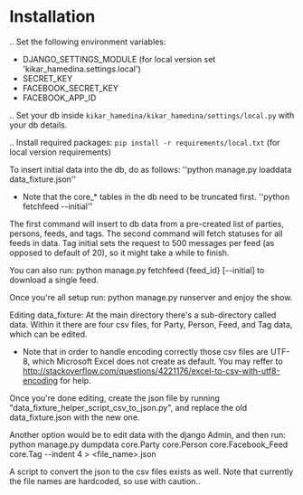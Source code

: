 Installation
==============

.. Set the following environment variables:

- DJANGO_SETTINGS_MODULE (for local version set 'kikar_hamedina.settings.local')
- SECRET_KEY
- FACEBOOK_SECRET_KEY
- FACEBOOK_APP_ID

.. Set your db inside ``kikar_hamedina/kikar_hamedina/settings/local.py`` with your db details.

.. Install required packages: ``pip install -r requirements/local.txt`` (for local version requirements)

To insert initial data into the db, do as follows:
''python manage.py loaddata data_fixture.json''
* Note that the core_* tables in the db need to be truncated first. 
''python fetchfeed --initial''

The first command will insert to db data from a pre-created list of parties, persons, feeds, and tags.
The second command will fetch statuses for all feeds in data. Tag initial sets the request to 500 messages per feed (as opposed to default of 20), so it might take a while to finish. 

You can also run:
python manage.py fetchfeed {feed_id} [--initial]
to download a single feed.


Once you're all setup run:
python manage.py runserver
and enjoy the show.


Editing data_fixture:
At the main directory there's a sub-directory called data. Within it there are four csv files, for Party, Person, Feed, and Tag data, which can be edited.

* Note that in order to handle encoding correctly those csv files are UTF-8, which Microsoft Excel does not create as default. You may reffer to http://stackoverflow.com/questions/4221176/excel-to-csv-with-utf8-encoding for help.

Once you're done editing, create the json file by running "data_fixture_helper_script_csv_to_json.py", and replace the old data_fixture.json with the new one.

Another option would be to edit data with the django Admin, and then run:
python manage.py dumpdata core.Party core.Person core.Facebook_Feed core.Tag --indent 4 > <file_name>.json

A script to convert the json to the csv files exists as well. Note that currently the file names are hardcoded, so use with caution..
